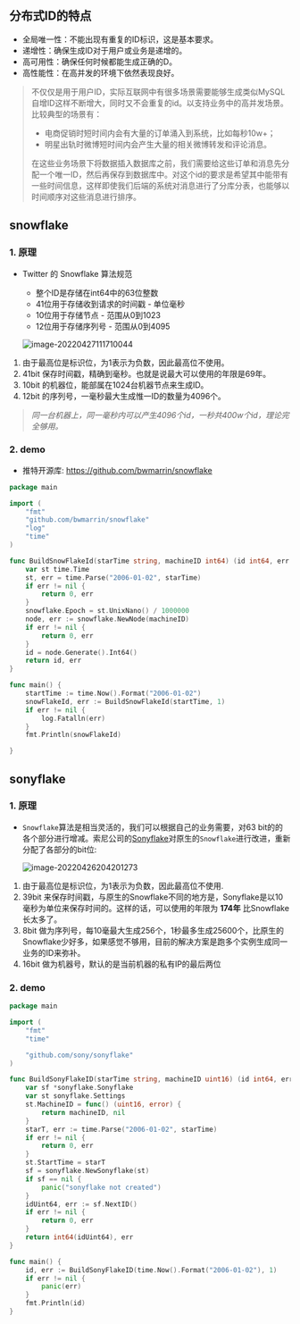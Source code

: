 ## 分布式ID的特点

- 全局唯一性：不能出现有重复的ID标识，这是基本要求。
- 递增性：确保生成ID对于用户或业务是递增的。
- 高可用性：确保任何时候都能生成正确的D。
- 高性能性：在高并发的环境下依然表现良好。

>  不仅仅是用于用户ID，实际互联网中有很多场景需要能够生成类似MySQL自增ID这样不断增大，同时又不会重复的id。以支持业务中的高并发场景。比较典型的场景有：
>
> - 电商促销时短时间内会有大量的订单涌入到系统，比如每秒10w+；
> - 明星出轨时微博短时间内会产生大量的相关微博转发和评论消息。
>
> 在这些业务场景下将数据插入数据库之前，我们需要给这些订单和消息先分配一个唯一ID，然后再保存到数据库中。对这个id的要求是希望其中能带有一些时间信息，这样即使我们后端的系统对消息进行了分库分表，也能够以时间顺序对这些消息进行排序。

## snowflake

### 1. 原理

- Twitter 的 Snowflake 算法规范

  - 整个ID是存储在int64中的63位整数
  - 41位用于存储收到请求的时间戳 - 单位毫秒
  - 10位用于存储节点 - 范围从0到1023
  - 12位用于存储序列号 - 范围从0到4095

  ![image-20220427111710044](https://raw.githubusercontent.com/hellolib/pictures/main/Typora/pic-00-gitee/image-20220427111710044.png)

1. 由于最高位是标识位，为1表示为负数，因此最高位不使用。
2. 41bit 保存时间戳，精确到毫秒。也就是说最大可以使用的年限是69年。
3. 10bit 的机器位，能部属在1024台机器节点来生成ID。
4. 12bit 的序列号，一毫秒最大生成惟一ID的数量为4096个。

> *同一台机器上，同一毫秒内可以产生4096个id，一秒共400w个id，理论完全够用。*

### 2. demo

- 推特开源库: https://github.com/bwmarrin/snowflake

```go
package main

import (
	"fmt"
	"github.com/bwmarrin/snowflake"
	"log"
	"time"
)

func BuildSnowFlakeId(starTime string, machineID int64) (id int64, err error) {
	var st time.Time
	st, err = time.Parse("2006-01-02", starTime)
	if err != nil {
		return 0, err
	}
	snowflake.Epoch = st.UnixNano() / 1000000
	node, err := snowflake.NewNode(machineID)
	if err != nil {
		return 0, err
	}
	id = node.Generate().Int64()
	return id, err
}

func main() {
	startTime := time.Now().Format("2006-01-02")
	snowFlakeId, err := BuildSnowFlakeId(startTime, 1)
	if err != nil {
		log.Fatalln(err)
	}
	fmt.Println(snowFlakeId)

}

```



## sonyflake

### 1. 原理

- `Snowflake`算法是相当灵活的，我们可以根据自己的业务需要，对63 bit的的各个部分进行增减。索尼公司的[Sonyflake](https://link.juejin.cn/?target=https%3A%2F%2Fgithub.com%2Fsony%2Fsonyflake)对原生的`Snowflake`进行改进，重新分配了各部分的bit位:

  ![image-20220426204201273](https://raw.githubusercontent.com/hellolib/pictures/main/Typora/pic-00-gitee/image-20220426204201273.png)

1. 由于最高位是标识位，为1表示为负数，因此最高位不使用.
2. 39bit 来保存时间戳，与原生的Snowflake不同的地方是，Sonyflake是以10毫秒为单位来保存时间的。这样的话，可以使用的年限为 **174年** 比Snowflake长太多了。
3. 8bit 做为序列号，每10毫最大生成256个，1秒最多生成25600个，比原生的Snowflake少好多，如果感觉不够用，目前的解决方案是跑多个实例生成同一业务的ID来弥补。
4. 16bit 做为机器号，默认的是当前机器的私有IP的最后两位

### 2. demo

```go
package main

import (
	"fmt"
	"time"

	"github.com/sony/sonyflake"
)

func BuildSonyFlakeID(starTime string, machineID uint16) (id int64, err error) {
	var sf *sonyflake.Sonyflake
	var st sonyflake.Settings
	st.MachineID = func() (uint16, error) {
		return machineID, nil
	}
	starT, err := time.Parse("2006-01-02", starTime)
	if err != nil {
		return 0, err
	}
	st.StartTime = starT
	sf = sonyflake.NewSonyflake(st)
	if sf == nil {
		panic("sonyflake not created")
	}
	idUint64, err := sf.NextID()
	if err != nil {
		return 0, err
	}
	return int64(idUint64), err
}

func main() {
	id, err := BuildSonyFlakeID(time.Now().Format("2006-01-02"), 1)
	if err != nil {
		panic(err)
	}
	fmt.Println(id)
}

```

